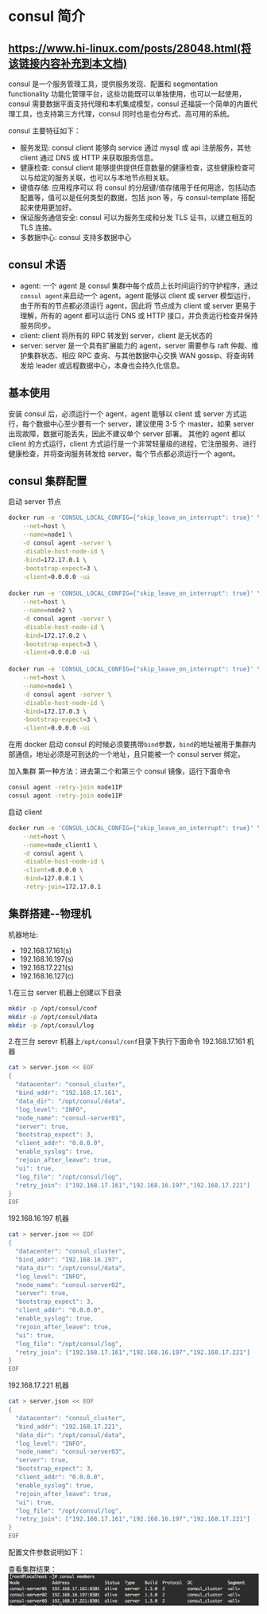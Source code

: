 # consul 简介
https://www.hi-linux.com/posts/28048.html(将该链接内容补充到本文档)
---
consul 是一个服务管理工具，提供服务发现、配置和 segmentation functionality 功能化管理平台，这些功能既可以单独使用，也可以一起使用，consul 需要数据平面支持代理和本机集成模型，consul 还福袋一个简单的内置代理工具，也支持第三方代理，consul 同时也是也分布式、高可用的系统。

consul 主要特征如下：
 - 服务发现: consul client 能够向 service 通过 mysql 或 api 注册服务，其他 client 通过 DNS 或 HTTP 来获取服务信息。
 - 健康检查: consul client 能够提供提供任意数量的健康检查，这些健康检查可以与给定的服务关联，也可以与本地节点相关联。
 - 键值存储: 应用程序可以 将 consul 的分层键/值存储用于任何用途，包括动态配置等，值可以是任何类型的数据，包括 json 等，与 consul-template 搭配起来使用更加好。
 - 保证服务通信安全: consul 可以为服务生成和分发 TLS 证书，以建立相互的 TLS 连接。
 - 多数据中心: consul 支持多数据中心

## consul 术语

 - agent: 一个 agent 是 consul 集群中每个成员上长时间运行的守护程序，通过`consul agent`来启动一个 agent，agent 能够以 client 或 server 模型运行，由于所有的节点都必须运行 agent，因此将 节点成为 client 或 server 更易于理解，所有的 agent 都可以运行 DNS 或 HTTP 接口，并负责运行检查并保持服务同步。
 - client: client 将所有的 RPC 转发到 server，client 是无状态的
 - server: server 是一个具有扩展能力的 agent，server 需要参与 raft 仲裁、维护集群状态、相应 RPC 查询、与其他数据中心交换 WAN gossip、将查询转发给 leader 或远程数据中心，本身也会持久化信息。

## 基本使用

安装 consul 后，必须运行一个 agent，agent 能够以 client 或 server 方式运行，每个数据中心至少要有一个 server，建议使用 3-5 个 master，如果 server 出现故障，数据可能丢失，因此不建议单个 server 部署。
其他的 agent 都以 client 的方式运行，client 方式运行是一个非常轻量级的进程，它注册服务、进行健康检查，并将查询服务转发给 server，每个节点都必须运行一个 agent。

## consul 集群配置
启动 server 节点
```sh
docker run -e 'CONSUL_LOCAL_CONFIG={"skip_leave_on_interrupt": true}' \
    --net=host \
    --name=node1 \
    -d consul agent -server \
    -disable-host-node-id \
    -bind=172.17.0.1 \
    -bootstrap-expect=3 \
    -client=0.0.0.0 -ui

docker run -e 'CONSUL_LOCAL_CONFIG={"skip_leave_on_interrupt": true}' \
    --net=host \
    --name=node2 \
    -d consul agent -server \
    -disable-host-node-id \
    -bind=172.17.0.2 \
    -bootstrap-expect=3 \
    -client=0.0.0.0 -ui

docker run -e 'CONSUL_LOCAL_CONFIG={"skip_leave_on_interrupt": true}' \
    --net=host \
    --name=node1 \
    -d consul agent -server \
    -disable-host-node-id \
    -bind=172.17.0.3 \
    -bootstrap-expect=3 \
    -client=0.0.0.0 -ui
```
在用 docker 启动 consul 的时候必须要携带`bind`参数，`bind`的地址被用于集群内部通信，地址必须是可到达的一个地址，且只能被一个 consul server 绑定。

加入集群
第一种方法：进去第二个和第三个 consul 镜像，运行下面命令
```sh
consul agent -retry-join node1IP
consul agent -retry-join node1IP
```

启动 client
```sh
docker run -e 'CONSUL_LOCAL_CONFIG={"skip_leave_on_interrupt": true}' \
    --net=host \
    --name=node_client1 \
    -d consul agent \
    -disable-host-node-id \
    -client=0.0.0.0 \
    -bind=127.0.0.1 \
    -retry-join=172.17.0.1
```

## 集群搭建--物理机

机器地址:
 - 192.168.17.161(s)
 - 192.168.16.197(s)
 - 192.168.17.221(s)
 - 192.168.16.127(c)

1.在三台 server 机器上创建以下目录
```sh
mkdir -p /opt/consul/conf
mkdir -p /opt/consul/data
mkdir -p /opt/consul/log
```

2.在三台 serevr 机器上`/opt/consul/conf`目录下执行下面命令
192.168.17.161 机器
```sh
cat > server.json << EOF
{
  "datacenter": "consul_cluster",
  "bind_addr": "192.168.17.161",
  "data_dir": "/opt/consul/data",
  "log_level": "INFO",
  "node_name": "consul-server01",
  "server": true,
  "bootstrap_expect": 3,
  "client_addr": "0.0.0.0",
  "enable_syslog": true,
  "rejoin_after_leave": true,
  "ui": true,
  "log_file": "/opt/consul/log",
  "retry_join": ["192.168.17.161","192.168.16.197","192.168.17.221"]
}
EOF
```
192.168.16.197 机器
```sh
cat > server.json << EOF
{
  "datacenter": "consul_cluster",
  "bind_addr": "192.168.16.197",
  "data_dir": "/opt/consul/data",
  "log_level": "INFO",
  "node_name": "consul-server02",
  "server": true,
  "bootstrap_expect": 3,
  "client_addr": "0.0.0.0",
  "enable_syslog": true,
  "rejoin_after_leave": true,
  "ui": true,
  "log_file": "/opt/consul/log",
  "retry_join": ["192.168.17.161","192.168.16.197","192.168.17.221"]
}
EOF
```
192.168.17.221 机器
```sh
cat > server.json << EOF
{
  "datacenter": "consul_cluster",
  "bind_addr": "192.168.17.221",
  "data_dir": "/opt/consul/data",
  "log_level": "INFO",
  "node_name": "consul-server03",
  "server": true,
  "bootstrap_expect": 3,
  "client_addr": "0.0.0.0",
  "enable_syslog": true,
  "rejoin_after_leave": true,
  "ui": true,
  "log_file": "/opt/consul/log",
  "retry_join": ["192.168.17.161","192.168.16.197","192.168.17.221"]
}
EOF
```
配置文件参数说明如下：

查看集群结果：
![](./pic/result.png)
